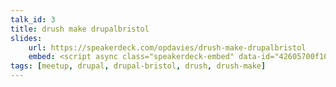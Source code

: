 ```yaml
---
talk_id: 3
title: drush make drupalbristol
slides:
    url: https://speakerdeck.com/opdavies/drush-make-drupalbristol
    embed: <script async class="speakerdeck-embed" data-id="42605700f102013198de5a5f6f23ab67" data-ratio="1.29456384323641" src="//speakerdeck.com/assets/embed.js"></script>
tags: [meetup, drupal, drupal-bristol, drush, drush-make]
---
```

